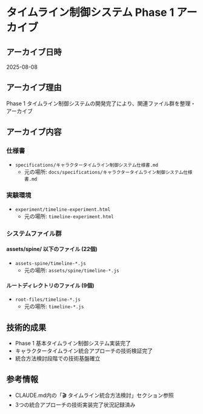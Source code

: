 # タイムライン制御システム Phase 1 アーカイブ

## アーカイブ日時
2025-08-08

## アーカイブ理由
Phase 1 タイムライン制御システムの開発完了により、関連ファイル群を整理・アーカイブ

## アーカイブ内容

### 仕様書
- `specifications/キャラクタータイムライン制御システム仕様書.md`
  - 元の場所: `docs/specifications/キャラクタータイムライン制御システム仕様書.md`

### 実験環境
- `experiment/timeline-experiment.html`
  - 元の場所: `timeline-experiment.html`

### システムファイル群

#### assets/spine/ 以下のファイル (22個)
- `assets-spine/timeline-*.js`
  - 元の場所: `assets/spine/timeline-*.js`

#### ルートディレクトリのファイル (9個)
- `root-files/timeline-*.js`
  - 元の場所: `timeline-*.js`

## 技術的成果
- Phase 1 基本タイムライン制御システム実装完了
- キャラクタータイムライン統合アプローチの技術検証完了
- 統合方法検討段階での技術基盤確立

## 参考情報
- CLAUDE.md内の「🎬 タイムライン統合方法検討」セクション参照
- 3つの統合アプローチの技術実装完了状況記録済み
